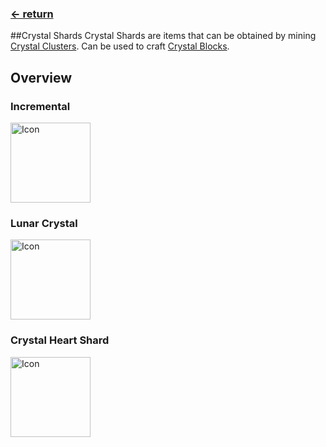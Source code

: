 ### [<- return](https://pinkgoosik.github.io/artifality/)
##Crystal Shards
Crystal Shards are items that can be obtained by mining [Crystal Clusters](https://github.com/PinkGoosik/artifality/wiki/Crystal-Clusters). Can be used to craft [Crystal Blocks](https://github.com/PinkGoosik/artifality/wiki/Crystal-Blocks).

## Overview
### Incremental
<img alt="Icon" src="https://i.imgur.com/1UYCDL7.png" width="128">

### Lunar Crystal
<img alt="Icon" src="https://i.imgur.com/E5iVKAa.png" width="128">

### Crystal Heart Shard
<img alt="Icon" src="https://i.imgur.com/GVFqMiQ.png" width="128">
